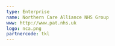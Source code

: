 ```yaml
---
type: Enterprise
name: Northern Care Alliance NHS Group
www: http://www.pat.nhs.uk
logo: nca.png
partnercode: tkl
--- 
```

